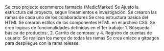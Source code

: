 Se creo projecto ecommerce farmacia (MedicMarket)
Se Ajusto la estructura del proyecto, segun lineamientos e investigación.
Se crearon las ramas de cada uno de los colaboradores
Se creo estructura basica del HTML
Se crearon estilos de los componentes HTML en el archivo CSS.
Se creo logicas de funcionalidades definidas en el 1er trabajo: 1. Búsqueda básica de productos:, 2. Carrito de compras: y 4. Registro de cuentas de usuario:
Se realizan los merge de todas las ramas
Se crea enlace a gitpages para despliégue con la rama release.
